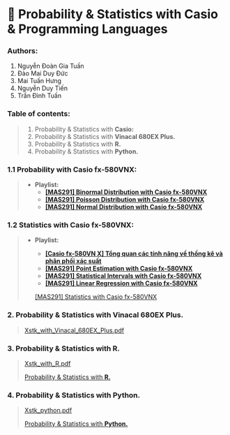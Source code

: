 
# 🎲 Probability & Statistics with Casio & Programming Languages
### Authors:
1. Nguyễn Đoàn Gia Tuấn
2. Đào Mai Duy Đức
3. Mai Tuấn Hưng
4. Nguyễn Duy Tiến
5. Trần Đình Tuấn

### **Table of contents:**
> 1. Probability & Statistics with **Casio:**
> 2. Probability & Statistics with **Vinacal 680EX Plus.**
> 3. Probability & Statistics with **R.**
> 4. Probability & Statistics with **Python.**

### 1.1 **Probability** with **Casio fx-580VNX:**
> 
> - **Playlist:**
>     - [**[MAS291] Binormal Distribution with Casio fx-580VNX**](https://youtu.be/j9E4Vqu-xvI)
>     - [**[MAS291] Poisson Distribution with Casio fx-580VNX**](https://youtu.be/bgmo2RIwtJQ)
>     - [**[MAS291] Normal Distribution with Casio fx-580VNX**](https://youtu.be/j9E4Vqu-xvI)

### 1.2 **Statistics** with **Casio fx-580VNX:**
> 
> - **Playlist:**
>     - ****[[Casio fx-580VN X] Tổng quan các tính năng về thống kê và phân phối xác suất](https://www.youtube.com/watch?v=gY_Nz0Uf77g&list=PLLvaG3qurxzWWYsBhfM5p6uwNUtCblLlx&index=2)****
>     - ****[[MAS291] Point Estimation with Casio fx-580VNX](https://www.youtube.com/watch?v=SPJ8BFu_gOE&list=PLLvaG3qurxzWWYsBhfM5p6uwNUtCblLlx&index=2)****
>     - ****[[MAS291] Statistical Intervals with Casio fx-580VNX](https://www.youtube.com/watch?v=SwAof_98faM&list=PLLvaG3qurxzWWYsBhfM5p6uwNUtCblLlx&index=3)****
>     - ****[[MAS291] Linear Regression with Casio fx-580VNX](https://www.youtube.com/watch?v=G68ta5bfI2A&list=PLLvaG3qurxzWWYsBhfM5p6uwNUtCblLlx&index=4)****
>     
>     [[MAS291] Statistics with Casio fx-580VNX](https://www.youtube.com/playlist?list=PLLvaG3qurxzWWYsBhfM5p6uwNUtCblLlx)
>     

### 2. Probability & Statistics with Vinacal 680EX Plus.
> 
> 
> [Xstk_with_Vinacal_680EX_Plus.pdf](ReportHandbookResources/Xstk_with_Vinacal_680EX_Plus.pdf)
> 

### 3. Probability & Statistics with R.
> 
> 
> [Xstk_with_R.pdf](ReportHandbookResources/Xstk_with_R.pdf)
> 
> [Probability & Statistics with **R.**](ReportHandbookResources/Probability%20&%20Statistics%20with%20R%206de75e8e595b41a2a71b5c6f7288bd64.md)
> 

### 4. Probability & Statistics with Python.
> 
> 
> [Xstk_python.pdf](ReportHandbookResources/Xstk_python.pdf)
> 
> [Probability & Statistics with **Python.**](ReportHandbookResources/Probability%20&%20Statistics%20with%20Python%20b00163d7bc794beb80e267e598a7ff9f.md)
>
